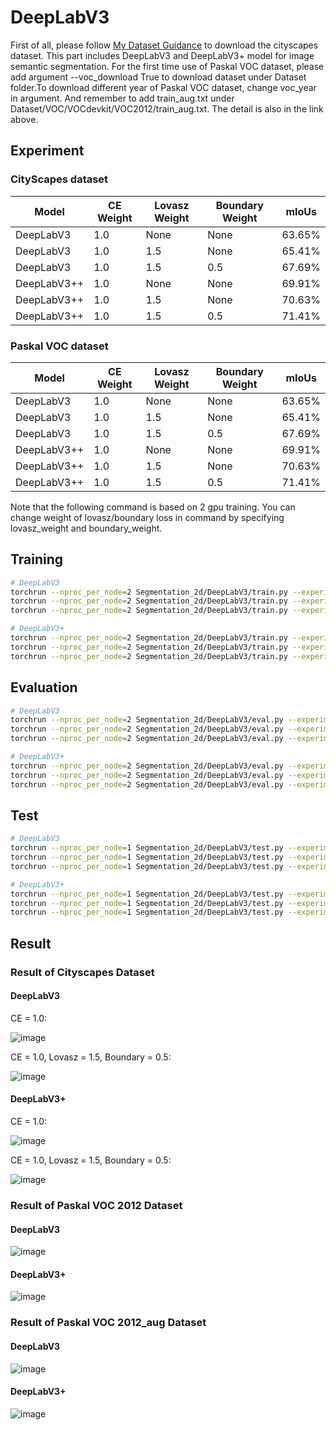 # DeepLabV3 #
First of all, please follow [My Dataset Guidance](https://github.com/tungyen/Deep_learning_CV/tree/master/Dataset) to download the cityscapes dataset. This part includes DeepLabV3 and DeepLabV3+ model for image semantic segmentation. For the first time use of Paskal VOC dataset, please add argument --voc_download True to download dataset under Dataset folder.To download different year of Paskal VOC dataset, change voc_year in argument. And remember to add train_aug.txt under Dataset/VOC/VOCdevkit/VOC2012/train_aug.txt. The detail is also in the link above.

## Experiment ##

### CityScapes dataset ###
| Model  | CE Weight | Lovasz Weight | Boundary Weight | mIoUs |
|-------|-----|----------|-------------------|----------|
| DeepLabV3 | 1.0  | None | None   | 63.65%   |
| DeepLabV3   | 1.0  | 1.5   | None      | 65.41% |
| DeepLabV3 | 1.0  | 1.5   | 0.5    | 67.69%   |
| DeepLabV3++ | 1.0  | None | None   | 69.91%   |
| DeepLabV3++ | 1.0  | 1.5    | None    | 70.63%   |
| DeepLabV3++ | 1.0  | 1.5   | 0.5    | 71.41%   |


### Paskal VOC dataset ###
| Model  | CE Weight | Lovasz Weight | Boundary Weight | mIoUs |
|-------|-----|----------|-------------------|----------|
| DeepLabV3 | 1.0  | None | None   | 63.65%   |
| DeepLabV3   | 1.0  | 1.5   | None      | 65.41% |
| DeepLabV3 | 1.0  | 1.5   | 0.5    | 67.69%   |
| DeepLabV3++ | 1.0  | None | None   | 69.91%   |
| DeepLabV3++ | 1.0  | 1.5    | None    | 70.63%   |
| DeepLabV3++ | 1.0  | 1.5   | 0.5    | 71.41%   |

Note that the following command is based on 2 gpu training. You can change weight of lovasz/boundary loss in command by specifying lovasz_weight and boundary_weight.
## Training ##
```bash
# DeepLabV3
torchrun --nproc_per_node=2 Segmentation_2d/DeepLabV3/train.py --experiment ckpts --dataset cityspaces --model deeplabv3 --backbone resnet101 
torchrun --nproc_per_node=2 Segmentation_2d/DeepLabV3/train.py --experiment ckpts --dataset voc --voc_year 2012 --model deeplabv3 --backbone resnet101
torchrun --nproc_per_node=2 Segmentation_2d/DeepLabV3/train.py --experiment ckpts --dataset voc --voc_year 2012_aug --model deeplabv3 --backbone resnet101

# DeepLabV3+
torchrun --nproc_per_node=2 Segmentation_2d/DeepLabV3/train.py --experiment ckpts --dataset cityspaces --model deeplabv3plus --backbone resnet101 
torchrun --nproc_per_node=2 Segmentation_2d/DeepLabV3/train.py --experiment ckpts --dataset voc --voc_year 2012 --model deeplabv3plus --backbone resnet101
torchrun --nproc_per_node=2 Segmentation_2d/DeepLabV3/train.py --experiment ckpts --dataset voc --voc_year 2012_aug --model deeplabv3plus --backbone resnet101
```

## Evaluation ##
```bash
# DeepLabV3
torchrun --nproc_per_node=2 Segmentation_2d/DeepLabV3/eval.py --experiment ckpts --dataset cityspaces --model deeplabv3 --backbone resnet101 
torchrun --nproc_per_node=2 Segmentation_2d/DeepLabV3/eval.py --experiment ckpts --dataset voc --voc_year 2012 --model deeplabv3 --backbone resnet101
torchrun --nproc_per_node=2 Segmentation_2d/DeepLabV3/eval.py --experiment ckpts --dataset voc --voc_year 2012_aug --model deeplabv3 --backbone resnet101

# DeepLabV3+
torchrun --nproc_per_node=2 Segmentation_2d/DeepLabV3/eval.py --experiment ckpts --dataset cityspaces --model deeplabv3plus --backbone resnet101 
torchrun --nproc_per_node=2 Segmentation_2d/DeepLabV3/eval.py --experiment ckpts --dataset voc --voc_year 2012 --model deeplabv3plus --backbone resnet101
torchrun --nproc_per_node=2 Segmentation_2d/DeepLabV3/eval.py --experiment ckpts --dataset voc --voc_year 2012_aug --model deeplabv3plus --backbone resnet101
```

## Test ##
```bash
# DeepLabV3
torchrun --nproc_per_node=1 Segmentation_2d/DeepLabV3/test.py --experiment ckpts --dataset cityspaces --model deeplabv3 --backbone resnet101 
torchrun --nproc_per_node=1 Segmentation_2d/DeepLabV3/test.py --experiment ckpts --dataset voc --voc_year 2012 --model deeplabv3 --backbone resnet101
torchrun --nproc_per_node=1 Segmentation_2d/DeepLabV3/test.py --experiment ckpts --dataset voc --voc_year 2012_aug --model deeplabv3 --backbone resnet101

# DeepLabV3+
torchrun --nproc_per_node=1 Segmentation_2d/DeepLabV3/test.py --experiment ckpts --dataset cityspaces --model deeplabv3plus --backbone resnet101 
torchrun --nproc_per_node=1 Segmentation_2d/DeepLabV3/test.py --experiment ckpts --dataset voc --voc_year 2012 --model deeplabv3plus --backbone resnet101
torchrun --nproc_per_node=1 Segmentation_2d/DeepLabV3/test.py --experiment ckpts --dataset voc --voc_year 2012_aug --model deeplabv3plus --backbone resnet101
```

## Result ##

### Result of Cityscapes Dataset ###

#### DeepLabV3 ####
CE = 1.0:

![image](https://github.com/tungyen/Deep_learning_CV/blob/master/Segmentation_2d/DeepLabV3/ce/deeplabv3_cityscapes.png)

CE = 1.0, Lovasz = 1.5, Boundary = 0.5:

![image](https://github.com/tungyen/Deep_learning_CV/blob/master/Segmentation_2d/DeepLabV3/ce_lovasz_bound_default/deeplabv3_cityscapes.png)

#### DeepLabV3+ ####
CE = 1.0:

![image](https://github.com/tungyen/Deep_learning_CV/blob/master/Segmentation_2d/DeepLabV3/ce/deeplabv3plus_cityscapes.png)

CE = 1.0, Lovasz = 1.5, Boundary = 0.5:

![image](https://github.com/tungyen/Deep_learning_CV/blob/master/Segmentation_2d/DeepLabV3/ce_lovasz_bound_default/deeplabv3plus_cityscapes.png)

### Result of Paskal VOC 2012 Dataset ###

#### DeepLabV3 ####
![image](https://github.com/tungyen/Deep_learning_CV/blob/master/Segmentation_2d/DeepLabV3/imgs/deeplabv3_voc_2012.png)

#### DeepLabV3+ ####
![image](https://github.com/tungyen/Deep_learning_CV/blob/master/Segmentation_2d/DeepLabV3/imgs/deeplabv3plus_voc_2012.png)

### Result of Paskal VOC 2012_aug Dataset ###

#### DeepLabV3 ####
![image](https://github.com/tungyen/Deep_learning_CV/blob/master/Segmentation_2d/DeepLabV3/imgs/deeplabv3_voc_2012_aug.png)

#### DeepLabV3+ ####
![image](https://github.com/tungyen/Deep_learning_CV/blob/master/Segmentation_2d/DeepLabV3/imgs/deeplabv3plus_voc_2012_aug.png)